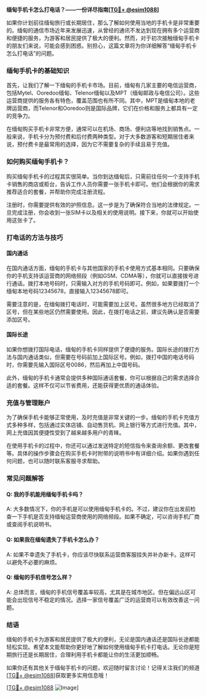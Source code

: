 **缅甸手机卡怎么打电话？——一份详尽指南[[TG💪+ @esim1088](https://t.me/s/esim1088)]**

如果你计划前往缅甸旅行或长期居住，那么了解如何使用当地的手机卡是非常重要的。缅甸的通信市场近年来发展迅速，从曾经的通讯不发达到现在拥有多个运营商和便捷的服务，为游客和居民提供了极大的便利。然而，对于初次接触缅甸手机卡的朋友们来说，可能会感到困惑。别担心，这篇文章将为你详细解答“缅甸手机卡怎么打电话”的问题。

### 缅甸手机卡的基础知识

首先，让我们了解一下缅甸的手机卡市场。目前，缅甸有几家主要的电信运营商，包括Mytel、Ooredoo缅甸、Telenor缅甸以及MPT（缅甸邮政与电信公司）。这些运营商提供的服务各有特色，覆盖范围也有所不同。其中，MPT是缅甸本地的老牌运营商，而Telenor和Ooredoo则是国际品牌，它们在价格和服务上都具有一定的竞争力。

在缅甸购买手机卡非常方便，通常可以在机场、商场、便利店等地找到销售点。一般来说，手机卡分为预付费和后付费两种类型。对于大多数游客和短期居住者来说，预付费卡是最常用的选择，因为它不需要复杂的手续且易于充值。

### 如何购买缅甸手机卡？

购买缅甸手机卡的过程其实很简单。当你到达缅甸后，只需前往任何一个支持手机卡销售的商店或柜台，告诉工作人员你需要一张手机卡即可。他们会根据你的需求推荐适合的套餐，并帮助你完成注册流程。

注册时，你需要提供有效的护照信息。这一步是为了确保符合当地的法律规定。一旦完成注册，你会收到一张SIM卡以及相关的使用说明。接下来，你就可以开始使用这张卡了。

### 打电话的方法与技巧

#### 国内通话

在国内通话方面，缅甸的手机卡与其他国家的手机卡使用方式基本相同。只要确保你的手机支持该运营商的网络频段（例如GSM、CDMA等），你就可以直接拨号进行通话。拨打本地号码时，只需输入对方的手机号码即可。例如，如果要拨打一个缅甸本地号码12345678，直接输入12345678即可。

需要注意的是，在缅甸拨打电话时，可能需要加上区号。虽然很多地方已经取消了区号，但在某些地区仍然需要使用。因此，在拨打电话之前，建议先确认是否需要添加区号。

#### 国际长途

如果你想拨打国际电话，缅甸的手机卡同样提供了便捷的服务。国际长途的拨打方法与国内通话类似，但需要在号码前加上国际区号。例如，拨打中国的电话号码时，你需要先输入国际区号0086，然后再加上中国号码。

此外，缅甸的手机卡通常会提供多种国际通话套餐，你可以根据自己的需求选择合适的套餐。这样不仅可以节省费用，还能获得更优质的通话体验。

### 充值与管理账户

为了确保手机卡能够正常使用，及时充值是非常关键的一步。缅甸的手机卡充值方式多种多样，包括通过实体店铺、自动售货机、网上银行等方式进行充值。其中，网上充值因其便捷性受到了越来越多用户的青睐。

在使用手机卡的过程中，你还可以通过发送特定的短信指令来查询余额、更改套餐等。具体的操作步骤会在购买手机卡时附带的说明书中有详细介绍。如果你遇到任何问题，也可以随时联系客服寻求帮助。

### 常见问题解答

#### Q: 我的手机能用缅甸手机卡吗？
A: 大多数情况下，你的手机是可以使用缅甸手机卡的。不过，建议你在出发前检查一下手机是否支持缅甸运营商使用的网络频段。如果不确定，可以咨询手机厂商或查阅手机说明书。

#### Q: 如果我在缅甸遗失了手机卡怎么办？
A: 如果不幸遗失了手机卡，你应该尽快联系运营商客服挂失并补办新卡。这样可以避免不必要的麻烦。

#### Q: 缅甸的手机信号怎么样？
A: 总体而言，缅甸的手机信号覆盖率较高，尤其是在城市地区。但在偏远山区可能会出现信号不稳定的情况。选择一家信号覆盖广泛的运营商可以有效改善这一问题。

### 结语

缅甸的手机卡为游客和居民提供了极大的便利，无论是国内通话还是国际长途都能轻松实现。希望本文能帮助你更好地了解如何使用缅甸手机卡打电话。无论你是短期旅行还是长期居住，合理利用手机卡都能让你的生活更加顺畅。

如果你还有其他关于缅甸手机卡的问题，欢迎随时留言讨论！记得关注我们的频道[[TG💪+ @esim1088](https://t.me/s/esim1088)]获取更多实用信息哦！

[[TG💪+ @esim1088](https://t.me/s/esim1088) ![Image](https://i.postimg.cc/4NQfJmqS/Snipaste-2025-05-13-00-14-12.png)]